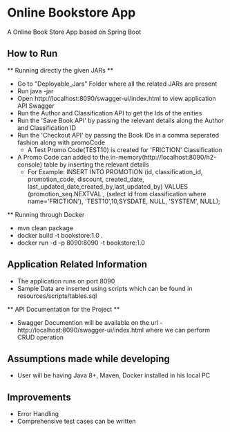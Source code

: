 # Online Bookstore App

A Online Book Store App based on Spring Boot

## How to Run

** Running directly the given JARs **
 - Go to "Deployable_Jars" Folder where all the related JARs are present
 - Run java -jar <executable jar file>
 - Open http://localhost:8090/swagger-ui/index.html to view application API Swagger
 - Run the Author and Classification API to get the Ids of the enities
 - Run the 'Save Book API' by passing the relevant details along the Author and Classification ID
 - Run the 'Checkout API' by passing the Book IDs in a comma seperated fashion along with promoCode
	- A Test Promo Code(TEST10) is created for 'FRICTION' Classification
 - A Promo Code can added to the in-memory(http://localhost:8090/h2-console) table by inserting the relevant details
	-  For Example: INSERT INTO PROMOTION (id, classification_id, promotion_code, discount, created_date, last_updated_date,created_by,last_updated_by) VALUES
                    (promotion_seq.NEXTVAL , (select id from classification where name='FRICTION'), 'TEST10',10,SYSDATE, NULL, 'SYSTEM', NULL);

** Running through Docker
 - mvn clean package
 - docker build -t bookstore:1.0 .
 - docker run -d -p 8090:8090 -t bookstore:1.0


## Application Related Information

 - The application runs on port 8090
 - Sample Data are inserted using scripts which can be found in resources/scripts/tables.sql
 
** API Documentation for the Project **
 - Swagger Documention will be available on the url - http://localhost:8090/swagger-ui/index.html where we can perform CRUD operation
 
## Assumptions made while developing

 - User will be having Java 8+, Maven, Docker installed in his local PC


## Improvements

 - Error Handling
 - Comprehensive test cases can be written


